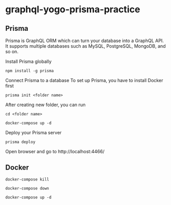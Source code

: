 # graphql-yogo-prisma-practice






## Prisma
Prisma is GraphQL ORM which can turn your database into a GraphQL API. It supports multiple databases such as MySQL, PostgreSQL, MongoDB, and so on.<br>

Install Prisma globally
```
npm install -g prisma
```
Connect Prisma to a database
To set up Prisma, you have to install Docker first
```
prisma init <folder name>
```

After creating new folder, you can run
```
cd <folder name>
```
```
docker-compose up -d
```

Deploy your Prisma server
```
prisma deploy
```
Open browser and go to http://localhost:4466/




## Docker 
```
docker-compose kill
```

```
docker-compose down
```

```
docker-compose up -d
```